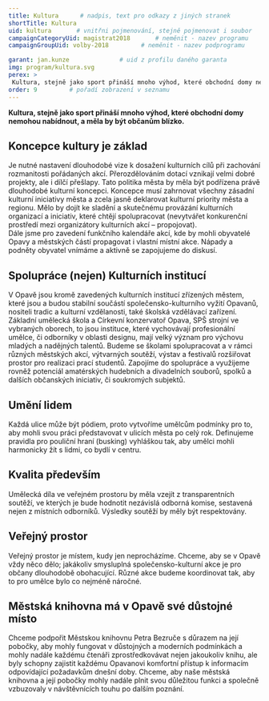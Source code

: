 ```yaml
---
title: Kultura      # nadpis, text pro odkazy z jiných stranek
shortTitle: Kultura
uid: kultura       # vnitřni pojmenování, stejně pojmenovat i soubor
campaignCategoryUid: magistrat2018       # neměnit - nazev programu
campaignGroupUid: volby-2018         # neměnit - nazev podprogramu

garant: jan.kunze              # uid z profilu daného garanta
img: program/kultura.svg
perex: >
 Kultura, stejně jako sport přináší mnoho výhod, které obchodní domy nemohou nabídnout, a měla by být občanům blízko.
order: 9         # pořadí zobrazení v seznamu
---
```


**Kultura, stejně jako sport přináší mnoho výhod, které obchodní domy nemohou nabídnout, a měla by být občanům blízko.**    <!-- Zvýrazněný text na začátku  stránky -->

## Koncepce kultury je základ    
<p> Je nutné nastavení dlouhodobé vize k dosažení kulturních cílů při zachování rozmanitosti pořádaných akcí. Přerozdělováním dotací vznikají velmi dobré projekty, ale i dílčí přešlapy. Tato politika města by měla být podřízena právě dlouhodobé kulturní koncepci. Koncepce musí zahrnovat všechny zásadní kulturní iniciativy města a zcela jasně deklarovat kulturní priority města a regionu. Mělo by dojít ke sladění a skutečnému provázání kulturních organizací a iniciativ, které chtějí spolupracovat (nevytvářet konkurenční prostředí mezi organizátory kulturních akcí – propojovat).<br>
Dále jsme pro zavedení funkčního kalendáře akcí, kde by mohli obyvatelé Opavy a městských částí propagovat i vlastní místní akce. Nápady a podněty obyvatel vnímáme a aktivně se zapojujeme do diskusí. 

</p>


## Spolupráce (nejen) Kulturních institucí
<p>V Opavě jsou kromě zavedených kulturních institucí zřízených městem, které jsou a budou stabilní součástí společensko-kulturního vyžití Opavanů, nositeli tradic a kulturní vzdělanosti, také školská vzdělávací zařízení. Základní umělecká škola a Církevní konzervatoř Opava, SPŠ strojní ve vybraných oborech, to jsou instituce, které vychovávají profesionální umělce, či odborníky v oblasti designu, mají velký význam pro výchovu mladých a nadějných talentů. Budeme se školami spolupracovat a v rámci různých městských akcí, výtvarných soutěží, výstav a festivalů rozšiřovat prostor pro realizaci prací studentů. Zapojíme do spolupráce a využijeme rovněž potenciál amatérských hudebních a divadelních souborů, spolků a dalších občanských iniciativ, či soukromých subjektů.  </p>



## Umění lidem
<p>Každá ulice může být pódiem, proto vytvoříme umělcům podmínky pro to, aby mohli svou práci představovat v ulicích města po celý rok. Definujeme pravidla pro pouliční hraní (busking) vyhláškou tak, aby umělci mohli harmonicky žít s lidmi, co bydlí v centru.
</p>

## Kvalita především
<p>Umělecká díla ve veřejném prostoru by měla vzejít z transparentních soutěží, ve kterých je bude hodnotit nezávislá odborná komise, sestavená nejen z místních odborníků. Výsledky soutěží by měly být respektovány.</p>

## Veřejný prostor
<p>Veřejný prostor je místem, kudy jen neprocházíme. Chceme, aby se v Opavě vždy něco dělo; jakákoliv smysluplná společensko-kulturní akce je pro občany dlouhodobě obohacující. Různé akce budeme koordinovat tak, aby to pro umělce bylo co nejméně náročné. </p>


## Městská knihovna má v Opavě své důstojné místo
<p>Chceme podpořit Městskou knihovnu Petra Bezruče s důrazem na její pobočky, aby mohly fungovat v důstojných a moderních podmínkách a mohly nadále každému čtenáři zprostředkovávat nejen jakoukoliv knihu, ale byly schopny zajistit každému Opavanovi komfortní přístup k informacím odpovídající požadavkům dnešní doby. Chceme, aby naše městská knihovna a její pobočky mohly nadále plnit svou důležitou funkci a společně vzbuzovaly v návštěvnících touhu po dalším poznání.</p>